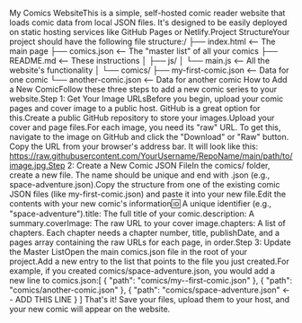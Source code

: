 My Comics WebsiteThis is a simple, self-hosted comic reader website that loads comic data from local JSON files. It's designed to be easily deployed on static hosting services like GitHub Pages or Netlify.Project StructureYour project should have the following file structure:/
├── index.html            <-- The main page
├── comics.json           <-- The "master list" of all your comics
├── README.md             <-- These instructions
│
├── js/
│   └── main.js           <-- All the website's functionality
│
└── comics/
    ├── my-first-comic.json  <-- Data for one comic
    └── another-comic.json <-- Data for another comic
How to Add a New ComicFollow these three steps to add a new comic series to your website.Step 1: Get Your Image URLsBefore you begin, upload your comic pages and cover image to a public host. GitHub is a great option for this.Create a public GitHub repository to store your images.Upload your cover and page files.For each image, you need its "raw" URL. To get this, navigate to the image on GitHub and click the "Download" or "Raw" button. Copy the URL from your browser's address bar. It will look like this: https://raw.githubusercontent.com/YourUsername/RepoName/main/path/to/image.jpg.Step 2: Create a New Comic JSON FileIn the comics/ folder, create a new file. The name should be unique and end with .json (e.g., space-adventure.json).Copy the structure from one of the existing comic JSON files (like my-first-comic.json) and paste it into your new file.Edit the contents with your new comic's information:id: A unique identifier (e.g., "space-adventure").title: The full title of your comic.description: A summary.coverImage: The raw URL to your cover image.chapters: A list of chapters. Each chapter needs a chapter number, title, publishDate, and a pages array containing the raw URLs for each page, in order.Step 3: Update the Master ListOpen the main comics.json file in the root of your project.Add a new entry to the list that points to the file you just created.For example, if you created comics/space-adventure.json, you would add a new line to comics.json:[
  {
    "path": "comics/my--first-comic.json"
  },
  {
    "path": "comics/another-comic.json"
  },
  {
    "path": "comics/space-adventure.json"  <-- ADD THIS LINE
  }
]
That's it! Save your files, upload them to your host, and your new comic will appear on the website.